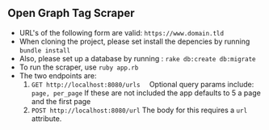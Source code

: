 ## Open Graph Tag Scraper

-  URL's of the following form are valid: `https://www.domain.tld`
-  When cloning the project, please set install the depencies by running `bundle install`
-  Also, please set up a database by running :
       `rake db:create db:migrate`
 - To run the scraper, use `ruby app.rb`
- The two endpoints are:
  1) `GET http://localhost:8080/urls  `
    Optional query params include: `page, per_page`
    If these are not included the app defaults to 5 a page and the first page
  2) `POST http://localhost:8080/url`
    The body for this requires a `url` attribute.
